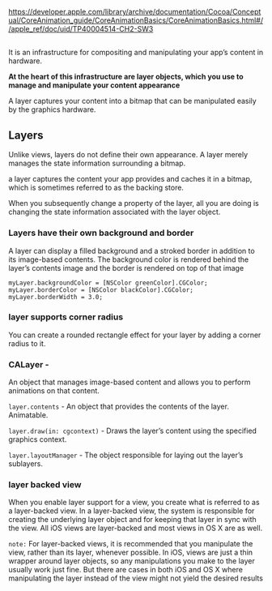 
https://developer.apple.com/library/archive/documentation/Cocoa/Conceptual/CoreAnimation_guide/CoreAnimationBasics/CoreAnimationBasics.html#//apple_ref/doc/uid/TP40004514-CH2-SW3

##

It is an infrastructure for compositing and manipulating your app’s content in hardware. 

**At the heart of this infrastructure are layer objects, which you use to manage and manipulate your content appearance**

A layer captures your content into a bitmap that can be manipulated easily by the graphics hardware.

## Layers

Unlike views, layers do not define their own appearance. A layer merely manages the state information surrounding a bitmap. 

a layer captures the content your app provides and caches it in a bitmap, which is sometimes referred to as the backing store.

When you subsequently change a property of the layer, all you are doing is changing the state information associated with the layer object.

### Layers have their own background and border

 A layer can display a filled background and a stroked border in addition to its image-based contents. The background color is rendered behind the layer’s contents image and the border is rendered on top of that image

```objc 
myLayer.backgroundColor = [NSColor greenColor].CGColor;
myLayer.borderColor = [NSColor blackColor].CGColor;
myLayer.borderWidth = 3.0;
```

### layer supports corner radius
You can create a rounded rectangle effect for your layer by adding a corner radius to it. 

### CALayer - 

An object that manages image-based content and allows you to perform animations on that content.

`layer.contents` - An object that provides the contents of the layer. Animatable.

`layer.draw(in: cgcontext)` - Draws the layer’s content using the specified graphics context.

`layer.layoutManager` - The object responsible for laying out the layer’s sublayers.

### layer backed view

When you enable layer support for a view, you create what is referred to as a layer-backed view. In a layer-backed view, the system is responsible for creating the underlying layer object and for keeping that layer in sync with the view. All iOS views are layer-backed and most views in OS X are as well.

`note:` For layer-backed views, it is recommended that you manipulate the view, rather than its layer, whenever possible. In iOS, views are just a thin wrapper around layer objects, so any manipulations you make to the layer usually work just fine. But there are cases in both iOS and OS X where manipulating the layer instead of the view might not yield the desired results